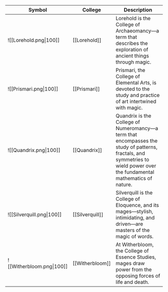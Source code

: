 | Symbol                    | College         | Description                                                                                                                                                                                                                                                                                                                                                                                                                                                                                                                                                                                                                                                                                              |
| ------------------------- | --------------- | -------------------------------------------------------------------------------------------------------------------------------------------------------------------------------------------------------------------------------------------------------------------------------------------------------------------------------------------------------------------------------------------------------------------------------------------------------------------------------------------------------------------------------------------------------------------------------------------------------------------------------------------------------------------------------------------------------- |
| ![[Lorehold.png\|100]]    | [[Lorehold]]    | Lorehold is the College of Archaeomancy—a term that describes the exploration of ancient things through magic.                                                                                                                                                                                                                                                               |
| ![[Prismari.png\|100]]    | [[Prismari]]    | Prismari, the College of Elemental Arts, is devoted to the study and practice of art intertwined with magic.                                                                                                                                                                                                                                                  |
| ![[Quandrix.png\|100]]    | [[Quandrix]]    | Quandrix is the College of Numeromancy—a term that encompasses the study of patterns, fractals, and symmetries to wield power over the fundamental mathematics of nature.                                                      |
| ![[Silverquill.png\|100]] | [[Silverquill]] | Silverquill is the College of Eloquence, and its mages—stylish, intimidating, and driven—are masters of the magic of words.                                                                                                                                                                                                                                                                                                              |
| ![[Witherbloom.png\|100]] | [[Witherbloom]] | At Witherbloom, the College of Essence Studies, mages draw power from the opposing forces of life and death.|